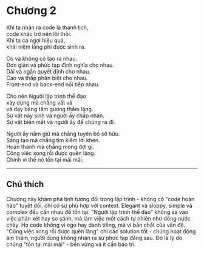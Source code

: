 # Chương 2

Khi ta nhận ra code là thanh lịch,  
code khác trở nên lôi thôi.  
Khi ta ca ngợi hiệu quả,  
khái niệm lãng phí được sinh ra.

Có và không có tạo ra nhau.  
Đơn giản và phức tạp định nghĩa cho nhau.  
Dài và ngắn quyết định cho nhau.  
Cao và thấp phân biệt cho nhau.  
Front-end và back-end nối tiếp nhau.

Cho nên Người lập trình thể đạo  
xây dựng mà chẳng vất vả  
và dạy bằng tấm gương thầm lặng.  
Sự vật nảy sinh và người ấy chấp nhận.  
Sự vật biến mất và người ấy để chúng ra đi.

Người ấy nắm giữ mà chẳng tuyên bố sở hữu.  
Sáng tạo mà chẳng tìm kiếm lời khen.  
Hoàn thành mà chẳng mong đợi gì.  
Công việc xong rồi được quên lãng.  
Chính vì thế nó tồn tại mãi mãi.

---

## Chú thích

Chương này khám phá tính tương đối trong lập trình - không có "code hoàn hảo" tuyệt đối, chỉ có sự phù hợp với context. Elegant và sloppy, simple và complex đều cần nhau để tồn tại. "Người lập trình thể đạo" không sa vào việc phán xét hay so sánh, mà làm việc một cách tự nhiên như dòng nước chảy. Họ code không vì ego hay danh tiếng, mà vì bản chất của vấn đề. "Công việc xong rồi được quên lãng" chỉ các solution tốt - chúng hoạt động âm thầm, người dùng không nhận ra sự phức tạp đằng sau. Đó là lý do chúng "tồn tại mãi mãi" - bền vững và ít cần bảo trì. 